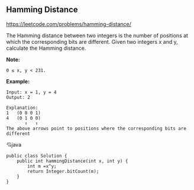 ## Hamming Distance

https://leetcode.com/problems/hamming-distance/

The Hamming distance between two integers is the number of positions at which the corresponding bits are different.
Given two integers x and y, calculate the Hamming distance.
    
**Note:**

    0 ≤ x, y < 231.

**Example:**

    Input: x = 1, y = 4
    Output: 2

    Explanation:
    1   (0 0 0 1)
    4   (0 1 0 0)
           ↑   ↑
    The above arrows point to positions where the corresponding bits are different
    
:cupid:java

    public class Solution {
        public int hammingDistance(int x, int y) {
            int m =x^y;
            return Integer.bitCount(m);
        }
    }
    
 
